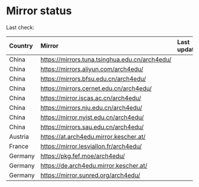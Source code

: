 <script src="./time.js"></script>
# Mirror status
Last check: <script type="text/javascript">localize(1722748686.1577036);</script>

|Country|Mirror|Last update|
|:------|:-----|:----------|
|China|https://mirrors.tuna.tsinghua.edu.cn/arch4edu/|<script type="text/javascript">localize(1722710055);</script>|
|China|https://mirrors.aliyun.com/arch4edu/|<script type="text/javascript">localize(1722710055);</script>|
|China|https://mirrors.bfsu.edu.cn/arch4edu/|<script type="text/javascript">localize(1722710055);</script>|
|China|https://mirrors.cernet.edu.cn/arch4edu/|<script type="text/javascript">localize(1722710055);</script>|
|China|https://mirror.iscas.ac.cn/arch4edu/|<script type="text/javascript">localize(1722710055);</script>|
|China|https://mirrors.nju.edu.cn/arch4edu/|<script type="text/javascript">localize(1722624538);</script>|
|China|https://mirror.nyist.edu.cn/arch4edu/|<script type="text/javascript">localize(1722666938);</script>|
|China|https://mirrors.sau.edu.cn/arch4edu/|<script type="text/javascript">localize(1722710055);</script>|
|Austria|https://at.arch4edu.mirror.kescher.at/|<script type="text/javascript">localize(1722710055);</script>|
|France|https://mirror.lesviallon.fr/arch4edu/|<script type="text/javascript">localize(1722710055);</script>|
|Germany|https://pkg.fef.moe/arch4edu/|<script type="text/javascript">localize(1722710055);</script>|
|Germany|https://de.arch4edu.mirror.kescher.at/|<script type="text/javascript">localize(1722710055);</script>|
|Germany|https://mirror.sunred.org/arch4edu/|<script type="text/javascript">localize(1722710055);</script>|

<script src="./tablefilter/tablefilter.js"></script>
<script src="./table.js"></script>